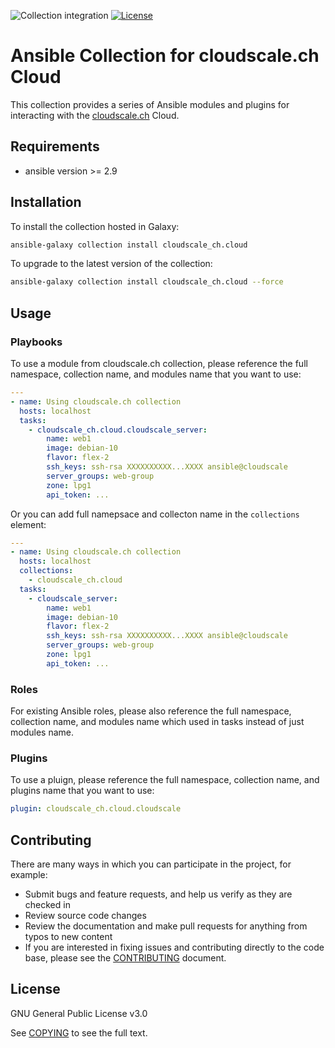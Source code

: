 ![Collection integration](https://github.com/ngine-io/ansible-collection-cloudscale/workflows/Collection%20integration/badge.svg)
[![License](https://img.shields.io/badge/license-GPL%20v3.0-brightgreen.svg)](LICENSE)


# Ansible Collection for cloudscale.ch Cloud

This collection provides a series of Ansible modules and plugins for interacting with the [cloudscale.ch](https://www.cloudscale.ch) Cloud.

## Requirements

- ansible version >= 2.9

## Installation

To install the collection hosted in Galaxy:

```bash
ansible-galaxy collection install cloudscale_ch.cloud
```

To upgrade to the latest version of the collection:

```bash
ansible-galaxy collection install cloudscale_ch.cloud --force
```

## Usage

### Playbooks

To use a module from cloudscale.ch collection, please reference the full namespace, collection name, and modules name that you want to use:

```yaml
---
- name: Using cloudscale.ch collection
  hosts: localhost
  tasks:
    - cloudscale_ch.cloud.cloudscale_server:
        name: web1
        image: debian-10
        flavor: flex-2
        ssh_keys: ssh-rsa XXXXXXXXXX...XXXX ansible@cloudscale
        server_groups: web-group
        zone: lpg1
        api_token: ...
```

Or you can add full namepsace and collecton name in the `collections` element:

```yaml
---
- name: Using cloudscale.ch collection
  hosts: localhost
  collections:
    - cloudscale_ch.cloud
  tasks:
    - cloudscale_server:
        name: web1
        image: debian-10
        flavor: flex-2
        ssh_keys: ssh-rsa XXXXXXXXXX...XXXX ansible@cloudscale
        server_groups: web-group
        zone: lpg1
        api_token: ...
```

### Roles

For existing Ansible roles, please also reference the full namespace, collection name, and modules name which used in tasks instead of just modules name.

### Plugins

To use a pluign, please reference the full namespace, collection name, and plugins name that you want to use:

```yaml
plugin: cloudscale_ch.cloud.cloudscale
````

## Contributing

There are many ways in which you can participate in the project, for example:

- Submit bugs and feature requests, and help us verify as they are checked in
- Review source code changes
- Review the documentation and make pull requests for anything from typos to new content
- If you are interested in fixing issues and contributing directly to the code base, please see the [CONTRIBUTING](CONTRIBUTING.md) document.

## License

GNU General Public License v3.0

See [COPYING](COPYING) to see the full text.
